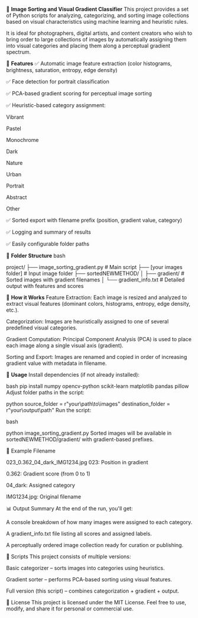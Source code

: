 📸 **Image Sorting and Visual Gradient Classifier**
This project provides a set of Python scripts for analyzing, categorizing, and sorting image collections based on visual characteristics using machine learning and heuristic rules.

It is ideal for photographers, digital artists, and content creators who wish to bring order to large collections of images by automatically assigning them into visual categories and placing them along a perceptual gradient spectrum.

🔧 **Features**
✅ Automatic image feature extraction (color histograms, brightness, saturation, entropy, edge density)

✅ Face detection for portrait classification

✅ PCA-based gradient scoring for perceptual image sorting

✅ Heuristic-based category assignment:

Vibrant

Pastel

Monochrome

Dark

Nature

Urban

Portrait

Abstract

Other

✅ Sorted export with filename prefix (position, gradient value, category)

✅ Logging and summary of results

✅ Easily configurable folder paths

📁 **Folder Structure**
bash

project/
├── image_sorting_gradient.py     # Main script
├── [your images folder]          # Input image folder
├── sortedNEWMETHOD/
│   ├── gradient/                 # Sorted images with gradient filenames
│   └── gradient_info.txt         # Detailed output with features and scores

🧠 **How it Works**
Feature Extraction: Each image is resized and analyzed to extract visual features (dominant colors, histograms, entropy, edge density, etc.).

Categorization: Images are heuristically assigned to one of several predefined visual categories.

Gradient Computation: Principal Component Analysis (PCA) is used to place each image along a single visual axis (gradient).

Sorting and Export: Images are renamed and copied in order of increasing gradient value with metadata in filename.

🚀 **Usage**
Install dependencies (if not already installed):

bash
pip install numpy opencv-python scikit-learn matplotlib pandas pillow
Adjust folder paths in the script:

python
source_folder = r"your\path\to\images"
destination_folder = r"your\output\path"
Run the script:

bash

python image_sorting_gradient.py
Sorted images will be available in sortedNEWMETHOD/gradient/ with gradient-based prefixes.

📝 Example Filename

023_0.362_04_dark_IMG1234.jpg
023: Position in gradient

0.362: Gradient score (from 0 to 1)

04_dark: Assigned category

IMG1234.jpg: Original filename

📊 Output Summary
At the end of the run, you'll get:

A console breakdown of how many images were assigned to each category.

A gradient_info.txt file listing all scores and assigned labels.

A perceptually ordered image collection ready for curation or publishing.

🧪 Scripts
This project consists of multiple versions:

Basic categorizer – sorts images into categories using heuristics.

Gradient sorter – performs PCA-based sorting using visual features.

Full version (this script) – combines categorization + gradient + output.

🤝 License
This project is licensed under the MIT License. Feel free to use, modify, and share it for personal or commercial use.
